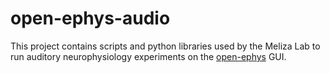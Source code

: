 
# open-ephys-audio

This project contains scripts and python libraries used by the Meliza Lab to run
auditory neurophysiology experiments on the
[open-ephys](https://open-ephys.org/) GUI.
